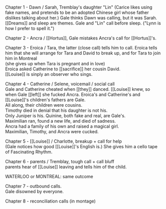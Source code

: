 Chapter 1 - Dawn / Sarah, Tremblay's daughter "Lin" (Carice likes using fake names, and pretends to be an adopted Chinese girl whose father dislikes talking about her.) Gale thinks Dawn was calling, but it was Sarah. [[Dreams]] and sleep are themes. Gale and "Lin" call before sleep. ("Lynn is how I prefer to spell it.")  
  
Chapter 2 - Ancra / [[Hortus]], Gale mistakes Ancra's call for [[Hortus]]'s.  
  
Chapter 3 - Eroica / Tara, the latter (close call) tells him to call. Eroica tells him that she will arrange for Tara and David to break up, and for Tara to join him in Montreal  
(she gives up when Tara is pregnant and in love)  
Eroica asked Catherine to [[sacrifice]] her cousin David.  
[[Louise]] is sinply an observer who sings.  
  
Chapter 4 - Catherine / Selene, voicemail / social call  
Gale and Catherine cheated when [[they]] danced. [[Louise]] knew, so when Gale [[left]] she fucked Ancra. Eroica's and Catherine's and [[Louise]]'s children's fathers are Gale.  
All along, their children were cousins.  
Timothy died in denial that his daughter is not his.  
Only Juniper is his. Quinine, both fake and real, are Gale's.  
Maximilian ran, found a new life, and died of sadness.  
Ancra had a family of his own and raised a magical girl.  
Maximilian, Timothy, and Ancra were cucked.  
  
Chapter 5 - [[Louise]] / Charlotte, breakup + call for help  
(Gale notices how good [[Louise]]'s English is.) She gives him a cello tape of Fascinating Rhythm.  
  
Chapter 6 - parents / Tremblay, tough call + call bluff  
parents hear of [[Louise]] leaving and tells him of the child.  
  
WATERLOO or MONTREAL: same outcome  
  
Chapter 7 - outbound calls.  
Gale disowned by everyone.  
  
Chapter 8 - reconciliation calls (in montage)